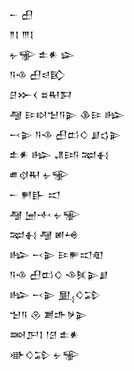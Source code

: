 <div class='block'>
<div class='line'>𒀸 𒌷</div>
<div class='line'>𒈫𒋙 𒐈𒋙</div>
<div class='line'>𒉡𒊌 𒉺𒀭 𒇽</div>
<div class='line'>𒀀𒈾 𒌷𒁀𒃼</div>
<div class='line'>𒆪𒁍𒌋 𒊺𒊑𒁕</div>
<div class='line'>𒆷 𒄿𒊭𒈠𒀀𒉌 𒆠𒄿 𒈗</div>
<div class='line'>𒁁𒉌 𒀀𒈾 𒌷𒆗𒄭 𒋗𒌓𒉌</div>
<div class='line'>𒉺𒀭 𒈗 𒂗𒅀 𒉈𒈬</div>
<div class='line'>𒌑𒋼𒊑 𒉡𒊌</div>
<div class='line'>𒀸 𒂍𒃲 𒀊</div>
<div class='line'>𒆷 𒅁𒋾 𒉡𒊌</div>
<div class='line'>𒉈𒈬 𒆷 𒅖𒆲</div>
<div class='line'>𒈗 𒁁𒉌 𒄿𒊓𒀊𒊏</div>
<div class='line'>𒀀𒈾 𒌷𒆗𒄭 𒈾𒍮𒉌𒋗</div>
<div class='line'>𒈗 𒁁𒉌 𒅅𒄭𒁉</div>
<div class='line'>𒈠𒀀 𒊮 𒋢𒈥𒃻𒉌</div>
<div class='line'>𒇷𒂅𒋙 𒁹𒆪 𒉺𒀭</div>
<div class='line'>𒀝𒄭𒁉 𒉡𒊌</div>
</div>